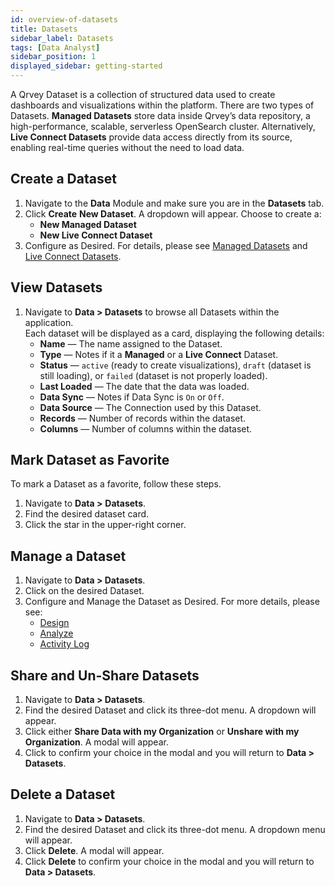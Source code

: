 ```yaml
---
id: overview-of-datasets
title: Datasets
sidebar_label: Datasets
tags: [Data Analyst]
sidebar_position: 1
displayed_sidebar: getting-started
---
```


A Qrvey Dataset is a collection of structured data used to create dashboards and visualizations within the platform. There are two types of Datasets. **Managed Datasets** store data inside Qrvey’s data repository, a high-performance, scalable, serverless OpenSearch cluster. Alternatively, **Live Connect Datasets** provide data access directly from its source, enabling real-time queries without the need to load data.

## Create a Dataset

1. Navigate to the **Data** Module and make sure you are in the **Datasets** tab.
2. Click **Create** **New Dataset**. A dropdown will appear. Choose to create a:
    - **New Managed Dataset**
    - **New Live Connect Dataset**
3. Configure as Desired. For details, please see [Managed Datasets](https://partners.qrvey.com/docs/composer/Working%20with%20Data/Datasets/Overview%20of%20Datasets/managed-datasets) and [Live Connect Datasets](https://partners.qrvey.com/docs/composer/Working%20with%20Data/Datasets/Overview%20of%20Datasets/dslive).

## View Datasets

1. Navigate to **Data > Datasets** to browse all Datasets within the application.  
   Each dataset will be displayed as a card, displaying the following details:
    - **Name** — The name assigned to the Dataset.
    - **Type** — Notes if it a **Managed** or a **Live Connect** Dataset.
    - **Status** — `active` (ready to create visualizations), `draft` (dataset is still loading), or `failed` (dataset is not properly loaded).
    - **Last Loaded** — The date that the data was loaded.
    - **Data Sync** — Notes if Data Sync is `On` or `Off`.
    - **Data Source** — The Connection used by this Dataset.
    - **Records** — Number of records within the dataset.
    - **Columns** —  Number of columns within the dataset.

## Mark Dataset as Favorite

To mark a Dataset as a favorite, follow these steps.

1. Navigate to **Data >** **Datasets**.
2. Find the desired dataset card.
3. Click the star in the upper-right corner.

## Manage a Dataset

1. Navigate to **Data > Datasets**.
2. Click on the desired Dataset.
3. Configure and Manage the Dataset as Desired. For more details, please see:
    - [Design](https://partners.qrvey.com/docs/composer/Working%20with%20Data/Datasets/Design/overview-of-the-design-page)
    - [Analyze](https://partners.qrvey.com/docs/composer/Working%20with%20Data/Datasets/Analyze/overview-of-analyze)
    - [Activity Log](https://partners.qrvey.com/docs/composer/activity-log)

## Share and Un-Share Datasets

1. Navigate to **Data > Datasets**.
2. Find the desired Dataset and click its three-dot menu. A dropdown will appear.
3. Click either **Share Data with my Organization** or **Unshare with my Organization**. A modal will appear.
4. Click to confirm your choice in the modal and you will return to **Data > Datasets**.

## Delete a Dataset

1. Navigate to **Data > Datasets**.
2. Find the desired Dataset and click its three-dot menu. A dropdown menu will appear.
3. Click **Delete**. A modal will appear.
4. Click **Delete** to confirm your choice in the modal and you will return to **Data > Datasets**.
